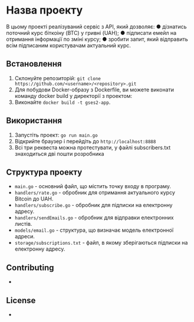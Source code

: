 # Назва проекту

В цьому проекті реалізуваний сервіс з АРІ, який дозволяє:
● дізнатись поточний курс біткоіну (BTC) у гривні (UAH);
● підписати емейл на отримання інформації по зміні курсу;
● зробити запит, який відправить всім підписаним користувачам
актуальний курс.

## Встановлення

1. Склонуйте репозиторій: `git clone https://github.com/<username>/<repository>.git`
2. Для побудови Docker-образу з Dockerfile, ви можете виконати команду docker build у директорії з проектом:
3. Виконайте `docker build -t gses2-app`.

## Використання

1. Запустіть проект: `go run main.go`
2. Відкрийте браузер і перейдіть до `http://localhost:8888`
3. Всі три реквеста можна протестувати, у файлі subscribers.txt знаходиться дві пошти розробника

## Структура проекту

- `main.go` - основний файл, що містить точку входу в програму.
- `handlers/rate.go` - обробник для отримання актуального курсу Bitcoin до UAH.
- `handlers/subscribe.go` - обробник для підписки на електронну адресу.
- `handlers/sendEmails.go` - обробник для відправки електронних листів.
- `models/email.go` - структура, що визначає модель електронної адреси.
- `storage/subscriptions.txt` - файл, в якому зберігаються підписки на електронну адресу.

## Contributing

-

## License

-
